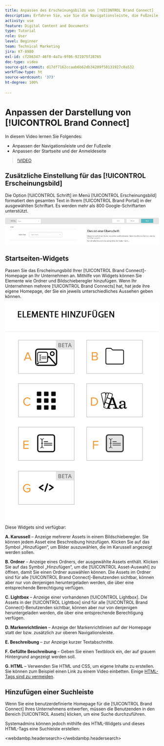 ```yaml
---
title: Anpassen des Erscheinungsbilds von [!UICONTROL Brand Connect]
description: Erfahren Sie, wie Sie die Navigationsleiste, die Fußzeile, die Startseite und die Anmeldeseite in [!UICONTROL Brand Connect] für [!UICONTROL Workfront DAM] anpassen können.
activity: use
feature: Digital Content and Documents
type: Tutorial
role: User
level: Beginner
team: Technical Marketing
jira: KT-8980
exl-id: cf286347-46f0-4a7a-9f06-921975f28765
doc-type: video
source-git-commit: d17df7162ccaab6b62db34209f50131927c0a532
workflow-type: ht
source-wordcount: '373'
ht-degree: 100%

---
```


# Anpassen der Darstellung von [!UICONTROL Brand Connect]

In diesem Video lernen Sie Folgendes:

* Anpassen der Navigationsleiste und der Fußzeile
* Anpassen der Startseite und der Anmeldeseite

>[!VIDEO](https://video.tv.adobe.com/v/335242/?quality=12&learn=on&enablevpops)

## Zusätzliche Einstellung für das [!UICONTROL Erscheinungsbild]

Die Option [!UICONTROL Schrift] im Menü [!UICONTROL Erscheinungsbild] formatiert den gesamten Text in Ihrem [!UICONTROL Brand Portal] in der ausgewählten Schriftart. Es werden mehr als 800 Google-Schriftarten unterstützt.

![Die Option [!UICONTROL Schrift] unter dem Menü [!UICONTROL Erscheinungsbild] als Stil für das [!UICONTROL Brand Portal]](assets/02-brand-connect-appearance-font.png)

## Startseiten-Widgets

Passen Sie das Erscheinungsbild Ihrer [!UICONTROL Brand Connect]-Homepage an Ihr Unternehmen an. Mithilfe von Widgets können Sie Elemente wie Ordner und Bildschieberegler hinzufügen. Wenn Ihr Unternehmen mehrere [!UICONTROL Brand Connects] hat, hat jede ihre eigene Homepage, der Sie ein jeweils unterschiedliches Aussehen geben können.

![Ein Screenshot der verfügbaren Widgets für Ihre [!UICONTROL Brand Connect]-Homepage](assets/03-brand-connect-home-page-widgets.png)

Diese Widgets sind verfügbar:

**A. Karussell** – Anzeige mehrerer Assets in einem Bildschieberegler. Sie können jedem Asset eine Beschreibung hinzufügen. Klicken Sie auf das Symbol „Hinzufügen“, um Bilder auszuwählen, die im Karussell angezeigt werden sollen.

**B. Ordner** – Anzeige eines Ordners, der ausgewählte Assets enthält. Klicken Sie auf das Symbol „Hinzufügen“, um die [!UICONTROL Asset-Auswahl] zu öffnen, damit Sie einen Ordner auswählen können. Die Assets im Ordner sind für alle [!UICONTROL Brand Connect]-Benutzenden sichtbar, können aber nur von denjenigen heruntergeladen werden, die über eine entsprechende Berechtigung verfügen.

**C. Lightbox** – Anzeige einer vorhandenen [!UICONTROL Lightbox]. Die Assets in der [!UICONTROL Lightbox] sind für alle [!UICONTROL Brand Connect]-Benutzenden sichtbar, können aber nur von denjenigen heruntergeladen werden, die über eine entsprechende Berechtigung verfügen.

**D. Markenrichtlinien** – Anzeige der Markenrichtlinien auf der Homepage statt der bzw. zusätzlich zur oberen Navigationsleiste.

**E. Beschreibung** – zur Anzeige kurzer Textabschnitte.

**F. Gefüllte Beschreibung** – Geben Sie einen Textblock ein, der auf grauem Hintergrund angezeigt werden soll.

**G. HTML** – Verwenden Sie HTML und CSS, um eigene Inhalte zu erstellen. Sie können zum Beispiel einen Link zu einem Video einbetten. Einige [HTML-Tags sind zu vermeiden](https://www.damsuccess.com/hc/en-us/articles/206170043-Brand-Connect-Admin-Guide#html).

## Hinzufügen einer Suchleiste

Wenn Sie eine benutzerdefinierte Homepage für die [!UICONTROL Brand Connect] Ihres Unternehmens entwerfen, müssen die Benutzenden in den Bereich [!UICONTROL Assets] klicken, um eine Suche durchzuführen.

Systemadmins können jedoch mithilfe des HTML-Widgets und dieses HTML-Tags eine Suchleiste erstellen:

&lt;webdambp.headersearch>&lt;/webdambp.headersearch>
